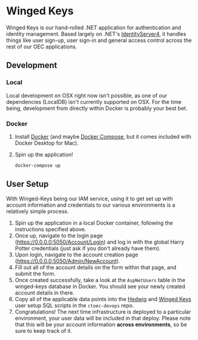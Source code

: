 # Winged Keys

Winged Keys is our hand-rolled .NET application for authentication and identity management.  Based largely on .NET's [IdentityServer4](https://github.com/IdentityServer/IdentityServer4), it handles things like user sign-up, user sign-in and general access control across the rest of our OEC applications.

## Development

### Local
Local development on OSX right now isn't possible, as one of our dependencies (LocalDB) isn't currently supported on OSX.  For the time being, development from directly within Docker is probably your best bet.

### Docker

1. Install [Docker](https://docs.docker.com/install/) (and maybe [Docker Compose](https://docs.docker.com/compose/install/), but it comes included with Docker Desktop for Mac).

1. Spin up the application!
    ```bash
    docker-compose up
    ```

## User Setup
With Winged-Keys being our IAM service, using it to get set up with account information and credentials to our various environments is a relatively simple process.

1. Spin up the application in a local Docker container, following the instructions specified above.
1. Once up, navigate to the login page (https://0.0.0.0:5050/Account/Login) and log in with the global Harry Potter credentials (just ask if you don't already have them).
1. Upon login, navigate to the account creation page (https://0.0.0.0:5050/Admin/NewAccount).
1. Fill out all of the account details on the form within that page, and submit the form.
1. Once created successfully, take a look at the `AspNetUsers` table in the winged-keys database in Docker.  You should see your newly created account details in there.
1. Copy all of the applicable data points into the [Hedwig](https://github.com/skylight-hq/ctoec-devops/blob/master/sql/hedwig/setup_team_skylight_users_hedwig.sql) and [Winged Keys](https://github.com/skylight-hq/ctoec-devops/blob/master/sql/wingedkeys/setup_team_skylight_users_wingedkeys.sql) user setup SQL scripts in the `ctoec-devops` repo.
1. Congratulations!  The next time infrastructure is deployed to a particular environment, your user data will be included in that deploy.  Please note that this will be your account information **across environments**, so be sure to keep track of it.

